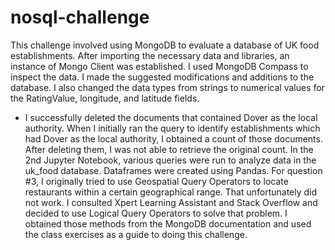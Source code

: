 # nosql-challenge

This challenge involved using MongoDB to evaluate a database of UK food establishments. After importing the necessary data and libraries, an instance of Mongo Client was established. I used MongoDB Compass to inspect the data. I made the suggested modifications and additions to the database. I also changed the data types from strings to numerical values for the RatingValue, longitude, and latitude fields.
* I successfully deleted the documents that contained Dover as the local authority. When I initially ran the query to identify establishments which had Dover as the local authority, I obtained a count of those documents. After deleting them, I was not able to retrieve the original count.
In the 2nd Jupyter Notebook, various queries were run to analyze data in the uk_food database. Dataframes were created using Pandas. For question #3, I originally tried to use Geospatial Query Operators to locate restaurants within a certain geographical range. That unfortunately did not work. I consulted Xpert Learning Assistant and Stack Overflow and decided to use Logical Query Operators to solve that problem. I obtained those methods from the MongoDB documentation and used the class exercises as a guide to doing this challenge.
